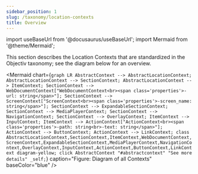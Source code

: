 ```yaml
---
sidebar_position: 1
slug: /taxonomy/location-contexts
title: Overview
---
```


import useBaseUrl from '@docusaurus/useBaseUrl';
import Mermaid from '@theme/Mermaid';

This section describes the Location Contexts that are standardized in the Objectiv taxonomy; see the diagram below for an overview.

<Mermaid chart={`
	graph LR
		AbstractContext --> AbstractLocationContext;
		AbstractLocationContext --> SectionContext;
    AbstractLocationContext --> ItemContext;
    SectionContext --> WebDocumentContext["WebDocumentContext<br><span class='properties'>-url: string</span>"];
    SectionContext --> ScreenContext["ScreenContext<br><span class='properties'>-screen_name: string</span>"];
    SectionContext --> ExpandableSectionContext;
    SectionContext --> MediaPlayerContext;
    SectionContext --> NavigationContext;
    SectionContext --> OverlayContext;
    ItemContext --> InputContext;
    ItemContext --> ActionContext["ActionContext<br><span class='properties'>-path: string<br>-text: string</span>"];
    ActionContext --> ButtonContext;
    ActionContext --> LinkContext;
    class AbstractLocationContext,SectionContext,ItemContext,WebDocumentContext,ScreenContext,ExpandableSectionContext,MediaPlayerContext,NavigationContext,OverlayContext,InputContext,ActionContext,ButtonContext,LinkContext diagram-yellow;
    click AbstractContext "#abstractcontext" "See more details" _self;
`} caption="Figure: Diagram of all Contexts" baseColor="blue" />
